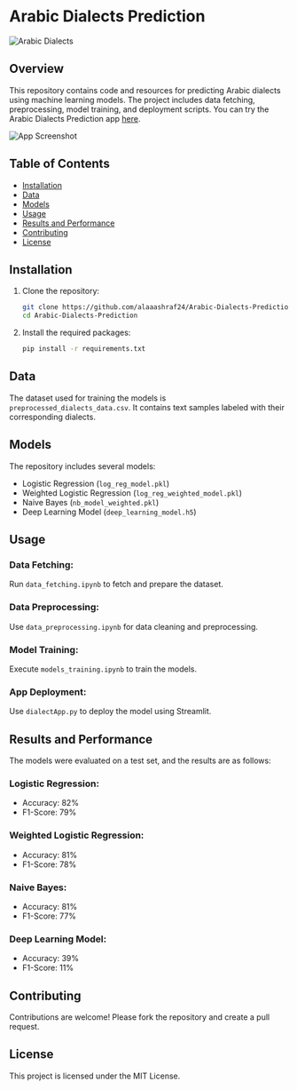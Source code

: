 # Arabic Dialects Prediction

![Arabic Dialects](https://yourimageurl.com)

## Overview

This repository contains code and resources for predicting Arabic dialects using machine learning models. The project includes data fetching, preprocessing, model training, and deployment scripts. You can try the Arabic Dialects Prediction app [here](https://arabic-dialects-prediction-app.streamlit.app/).

![App Screenshot](https://yourappimageurl.com)

## Table of Contents

- [Installation](#installation)
- [Data](#data)
- [Models](#models)
- [Usage](#usage)
- [Results and Performance](#results-and-performance)
- [Contributing](#contributing)
- [License](#license)

## Installation

1. Clone the repository:
    ```bash
    git clone https://github.com/alaaashraf24/Arabic-Dialects-Prediction.git
    cd Arabic-Dialects-Prediction
    ```

2. Install the required packages:
    ```bash
    pip install -r requirements.txt
    ```

## Data

The dataset used for training the models is `preprocessed_dialects_data.csv`. It contains text samples labeled with their corresponding dialects.

## Models

The repository includes several models:

- Logistic Regression (`log_reg_model.pkl`)
- Weighted Logistic Regression (`log_reg_weighted_model.pkl`)
- Naive Bayes (`nb_model_weighted.pkl`)
- Deep Learning Model (`deep_learning_model.h5`)

## Usage

### Data Fetching:

Run `data_fetching.ipynb` to fetch and prepare the dataset.

### Data Preprocessing:

Use `data_preprocessing.ipynb` for data cleaning and preprocessing.

### Model Training:

Execute `models_training.ipynb` to train the models.

### App Deployment:

Use `dialectApp.py` to deploy the model using Streamlit.

## Results and Performance

The models were evaluated on a test set, and the results are as follows:

### Logistic Regression:
- Accuracy: 82%
- F1-Score: 79%

### Weighted Logistic Regression:
- Accuracy: 81%
- F1-Score: 78%

### Naive Bayes:
- Accuracy: 81%
- F1-Score: 77%

### Deep Learning Model:
- Accuracy: 39%
- F1-Score: 11%

## Contributing

Contributions are welcome! Please fork the repository and create a pull request.

## License

This project is licensed under the MIT License.
